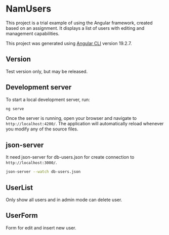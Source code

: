 # NamUsers

This project is a trial example of using the Angular framework, created based on an assignment. It displays a list of users with editing and management capabilities.

This project was generated using [Angular CLI](https://github.com/angular/angular-cli) version 19.2.7.

## Version

Test version only, but may be released.

## Development server

To start a local development server, run:

```bash
ng serve
```

Once the server is running, open your browser and navigate to `http://localhost:4200/`. The application will automatically reload whenever you modify any of the source files.

## json-server

It need json-server for db-users.json for create connection to `http://localhost:3000/`.

```bash
json-server --watch db-users.json
```


## UserList

Only show all users and in admin mode can delete user.

## UserForm

Form for edit and insert new user.






